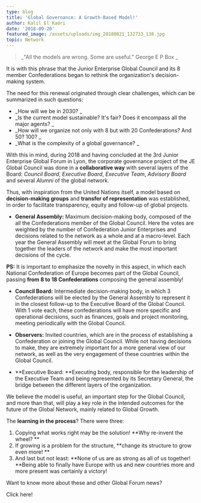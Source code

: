 ```yaml
---
type: blog
title: 'Global Governance: A Growth-Based Model!'
author: Kalil El Kadri
date: '2018-09-20'
featured_image: /assets/uploads/img_20180821_132733_138.jpg
topic: Network
---
```

> _"All the models are wrong. Some are useful." George E P Box_



It is with this phrase that the Junior Enterprise Global Council and its 8 member Confederations began to rethink the organization's decision-making system.



The need for this renewal originated through clear challenges, which can be summarized in such questions:



* _How will we be in 2030?_
* _Is the current model sustainable? It's fair? Does it encompass all the major agents?_
* _How will we organize not only with 8 but with 20 Confederations? And 50? 100?_
* _What is the complexity of a global governance?_



With this in mind, during 2018 and having concluded at the 3rd Junior Enterprise Global Forum in Lyon, the corporate governance project of the JE Global Council was done in a **collaborative way** with several layers of the Board: _Council Board_, _Executive Board_, _Executive Team_, _Advisory Board_ and several _Alumni_ of the global network.



Thus, with inspiration from the United Nations itself, a model based on **decision-making groups** and **transfer of representation** was established, in order to facilitate transparency, equity and follow-up of global projects.



* **General Assembly:** Maximum decision-making body, composed of the all the Confederations member of the Global Council. Here the votes are weighted by the number of Confederation Junior Enterprises and decisions related to the network as a whole and at a macro-level. Each year the General Assembly will meet at the Global Forum to bring together the leaders of the network and make the most important decisions of the cycle.



**PS:** It is important to emphasize the novelty in this aspect, in which each National Confederation of Europe becomes part of the Global Council, passing **from 8 to 18 Confederations** composing the general assembly!



* **Council Board:** Intermediate decision-making body, in which 3 Confederations will be elected by the General Assembly to represent it in the closest follow-up to the Executive Board of the Global Council. With 1 vote each, these confederations will have more specific and operational decisions, such as finances, goals and project monitoring, meeting periodically with the Global Council.



* **Observers:** Invited countries, which are in the process of establishing a Confederation or joining the Global Council. While not having decisions to make, they are extremely important for a more general view of our network, as well as the very engagement of these countries within the Global Council.



* **Executive Board: **Executing body, responsible for the leadership of the Executive Team and being represented by its Secretary General, the bridge between the different layers of the organization.



We believe the model is useful, an important step for the Global Council, and more than that, will play a key role in the intended outcomes for the future of the Global Network, mainly related to Global Growth.

The **learning in the process**? There were three:



1. Copying what works right may be the solution! **Why re-invent the wheel?**
2. If growing is a problem for the structure, **change its structure to grow even more!**
3. And last but not least: **None of us are as strong as all of us together! **Being able to finally have Europe with us and new countries more and more present was certainly a victory!



Want to know more about these and other Global Forum news?

Click here!
